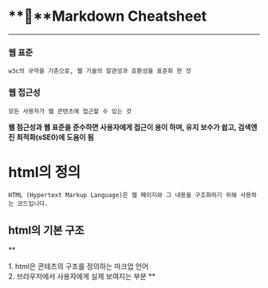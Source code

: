 **🎃**Markdown Cheatsheet<a name="TOP"></a>
===================

- - - - 
### 웹 표준 ###

    w3c의 규약을 기준으로, 웹 기술의 알관성과 호환성을 표준화 한 것

### 웹 접근성 ###

    모든 사용자가 웹 콘텐츠에 접근할 수 있는 것

**웹 점근성과 웹 표준을 준수하면 사용자에게 접근이 용이 하며, 유지 보수가 쉽고, 검색엔진 최적화(sSE0)에 도움이 됨**
    
# html의 정의 #

    HTML (Hypertext Markup Language)은 웹 페이지와 그 내용을 구조화하기 위해 사용하는 코드입니다.
## html의 기본 구조 ##

  ** <!DOCTYPE html>
<html lang="en">
<DTD 선언: 브라우저에게 웹문서의 종류를 알려주는선언 브라우저의 호환성과 웹 표준을 위해 반드시 작성
html 문서 최상단에 작성>
<head>
    <meta charset="UTF-8">
    <meta name="viewport" content="width=device-width, initial-scale=1.0">
    <title>html 5 기본구조</title>
</head>
<body>
    1. html은 콘테츠의 구조를 정의하는 마크업 언어
    <br>
    2. 브라우저에서 사용자에게 실제 보여지는 부분
</body>
</html>
**

